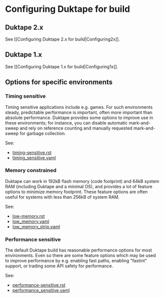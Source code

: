 # Configuring Duktape for build

## Duktape 2.x

See [[Configuring Duktape 2.x for build|Configuring2x]].

## Duktape 1.x

See [[Configuring Duktape 1.x for build|Configuring1x]].

## Options for specific environments

### Timing sensitive

Timing sensitive applications include e.g. games.  For such environments
steady, predictable performance is important, often more important than
absolute performance.  Duktape provides some options to improve use in these
environments; for instance, you can disable automatic mark-and-sweep and rely
on reference counting and manually requested mark-and-sweep for garbage
collection.

See:

* [timing-sensitive.rst](https://github.com/svaarala/duktape/blob/master/doc/timing-sensitive.rst)
* [timing_sensitive.yaml](https://github.com/svaarala/duktape/blob/master/config/examples/timing_sensitive.yaml)

### Memory constrained

Duktape can work in 192kB flash memory (code footprint) and 64kB system
RAM (including Duktape and a minimal OS), and provides a lot of feature
options to minimize memory footprint.  These feature options are often
useful for systems with less than 256kB of system RAM.

See:

* [low-memory.rst](https://github.com/svaarala/duktape/blob/master/doc/low-memory.rst)
* [low_memory.yaml](https://github.com/svaarala/duktape/blob/master/config/examples/low_memory.yaml)
* [low_memory_strip.yaml](https://github.com/svaarala/duktape/blob/master/config/examples/low_memory_strip.yaml)

### Performance sensitive

The default Duktape build has reasonable performance options for most
environments.  Even so there are some feature options which
may be used to improve performance by e.g. enabling fast paths, enabling
"fastint" support, or trading some API safety for performance.

See:

* [performance-sensitive.rst](https://github.com/svaarala/duktape/blob/master/doc/performance-sensitive.rst)
* [performance_sensitive.yaml](https://github.com/svaarala/duktape/blob/master/config/examples/performance_sensitive.yaml)
